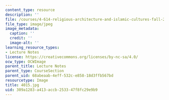 ```yaml
---
content_type: resource
description: ''
file: /courses/4-614-religious-architecture-and-islamic-cultures-fall-2002/309a1283a413accb253347f8fc29e9b9_4015.jpg
file_type: image/jpeg
image_metadata:
  caption: ''
  credit: ''
  image-alt: ''
learning_resource_types:
- Lecture Notes
license: https://creativecommons.org/licenses/by-nc-sa/4.0/
ocw_type: OCWImage
parent_title: Lecture Notes
parent_type: CourseSection
parent_uid: 68abeaab-4eff-532c-e858-18d3ffb567bd
resourcetype: Image
title: 4015.jpg
uid: 309a1283-a413-accb-2533-47f8fc29e9b9
---
```

